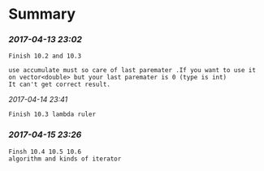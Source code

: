 Summary
=======================================

### *2017-04-13 23:02*

	Finish 10.2 and 10.3

	use accumulate must so care of last paremater .If you want to use it on vector<double> but your last paremater is 0 (type is int)
	It can't get correct result.	

*2017-04-14 23:41*

	Finish 10.3 lambda ruler


### *2017-04-15 23:26*

	Finsh 10.4 10.5 10.6
	algorithm and kinds of iterator

